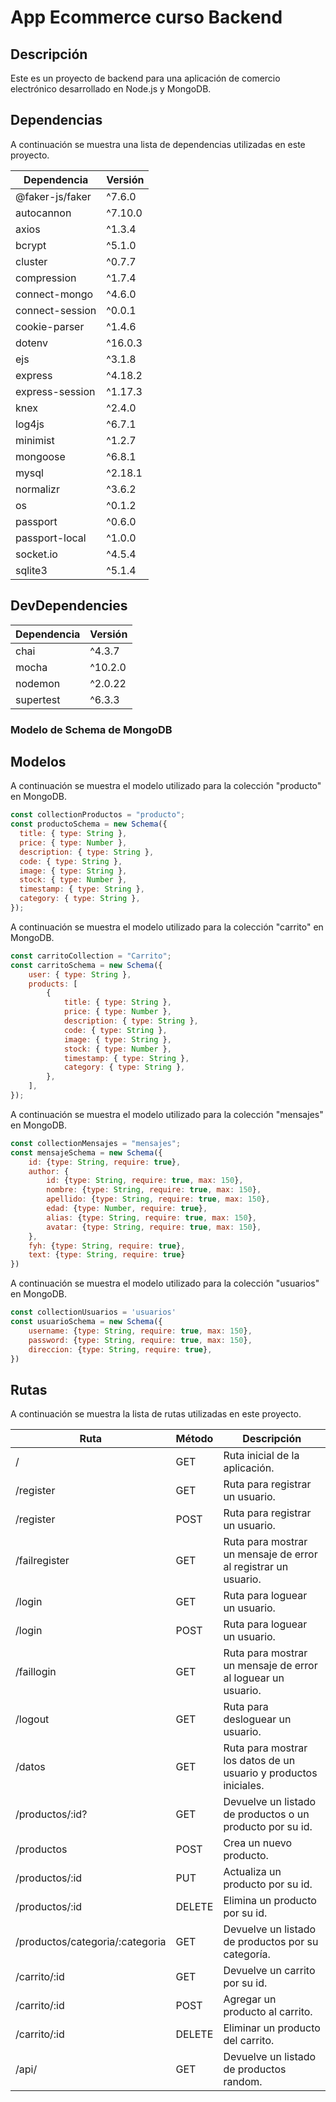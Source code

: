 # App Ecommerce curso Backend

## Descripción

Este es un proyecto de backend para una aplicación de comercio electrónico desarrollado en Node.js y MongoDB.

## Dependencias

A continuación se muestra una lista de dependencias utilizadas en este proyecto.

| Dependencia         | Versión  |
|---------------------|----------|
| @faker-js/faker     | ^7.6.0   |
| autocannon          | ^7.10.0  |
| axios               | ^1.3.4   |
| bcrypt              | ^5.1.0   |
| cluster             | ^0.7.7   |
| compression         | ^1.7.4   |
| connect-mongo       | ^4.6.0   |
| connect-session     | ^0.0.1   |
| cookie-parser       | ^1.4.6   |
| dotenv              | ^16.0.3  |
| ejs                 | ^3.1.8   |
| express             | ^4.18.2  |
| express-session     | ^1.17.3  |
| knex                | ^2.4.0   |
| log4js              | ^6.7.1   |
| minimist            | ^1.2.7   |
| mongoose            | ^6.8.1   |
| mysql               | ^2.18.1  |
| normalizr           | ^3.6.2   |
| os                  | ^0.1.2   |
| passport            | ^0.6.0   |
| passport-local      | ^1.0.0   |
| socket.io           | ^4.5.4   |
| sqlite3             | ^5.1.4   |

## DevDependencies

| Dependencia  | Versión  |
|--------------|----------|
| chai         | ^4.3.7   |
| mocha        | ^10.2.0  |
| nodemon      | ^2.0.22  |
| supertest    | ^6.3.3   |






### Modelo de Schema de MongoDB

## Modelos

A continuación se muestra el modelo utilizado para la colección "producto" en MongoDB.

```javascript
const collectionProductos = "producto";
const productoSchema = new Schema({
  title: { type: String },
  price: { type: Number },
  description: { type: String },
  code: { type: String },
  image: { type: String },
  stock: { type: Number },
  timestamp: { type: String },
  category: { type: String },
});
```
A continuación se muestra el modelo utilizado para la colección "carrito" en MongoDB.
```javascript
const carritoCollection = "Carrito";
const carritoSchema = new Schema({
    user: { type: String },
    products: [
        {
            title: { type: String },
            price: { type: Number },
            description: { type: String },
            code: { type: String },
            image: { type: String },
            stock: { type: Number },
            timestamp: { type: String },
            category: { type: String },
        },
    ],
});
```
A continuación se muestra el modelo utilizado para la colección "mensajes" en MongoDB.
```javascript
const collectionMensajes = "mensajes";
const mensajeSchema = new Schema({
    id: {type: String, require: true},
    author: {
        id: {type: String, require: true, max: 150},
        nombre: {type: String, require: true, max: 150},
        apellido: {type: String, require: true, max: 150},
        edad: {type: Number, require: true},
        alias: {type: String, require: true, max: 150},
        avatar: {type: String, require: true, max: 150},
    },
    fyh: {type: String, require: true},
    text: {type: String, require: true}
})
```
A continuación se muestra el modelo utilizado para la colección "usuarios" en MongoDB.
```javascript
const collectionUsuarios = 'usuarios'
const usuarioSchema = new Schema({
    username: {type: String, require: true, max: 150},
    password: {type: String, require: true, max: 150},
    direccion: {type: String, require: true},
})
```

## Rutas

A continuación se muestra la lista de rutas utilizadas en este proyecto.

| Ruta                  | Método   | Descripción |
|-----------------------|----------|-------------|
| /                     | GET      | Ruta inicial de la aplicación. |
| /register             | GET      | Ruta para registrar un usuario. |
| /register             | POST     | Ruta para registrar un usuario. |
| /failregister         | GET      | Ruta para mostrar un mensaje de error al registrar un usuario. |
| /login                | GET      | Ruta para loguear un usuario. |
| /login                | POST     | Ruta para loguear un usuario. |
| /faillogin            | GET      | Ruta para mostrar un mensaje de error al loguear un usuario. |
| /logout               | GET      | Ruta para desloguear un usuario. |
| /datos                | GET      | Ruta para mostrar los datos de un usuario y productos iniciales. |
| /productos/:id?       | GET      | Devuelve un listado de productos o un producto por su id. |
| /productos            | POST     | Crea un nuevo producto. |
| /productos/:id        | PUT      | Actualiza un producto por su id. |
| /productos/:id        | DELETE   | Elimina un producto por su id. |
| /productos/categoria/:categoria | GET | Devuelve un listado de productos por su categoría. |
| /carrito/:id          | GET      | Devuelve un carrito por su id. |
| /carrito/:id          | POST     | Agregar un producto al carrito. |
| /carrito/:id          | DELETE   | Eliminar un producto del carrito. |
| /api/                 | GET      | Devuelve un listado de productos random. |



